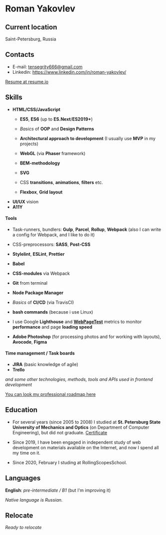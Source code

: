 # Roman Yakovlev

## Current location
Saint-Petersburg, Russia

## Contacts
* E-mail: tensegrity666@gmail.com
* Linkedin: https://www.linkedin.com/in/roman-yakovlev/

[Resume at resume.io](https://resume.io/r/F2iD3PJS3)



## Skills
* __HTML/CSS/JavaScript__
  * __ES5__, __ES6__ (up to __ES.Next__/__ES2019+__)
  * _Basics_ of __OOP__ and __Design Patterns__
  * __Architectural approach to development__ (I usually use __MVP__ in my projects)

  * __WebGL__ (via __Phaser__ framework)
  * __BEM-methodology__
  * __SVG__
  * CSS __transitions__, __animations__, __filters__ etc.
  * __Flexbox__, __Grid layout__
* __UI/UX__ vision
* __A11Y__


#### Tools
* Task-runners, bundlers: __Gulp__, __Parcel__, __Rollup__, __Webpack__ (also I can write a config for Webpack, and I like to do it)
* CSS-preprocessors: __SASS__, __Post-CSS__
* __Stylelint__, __ESLint__, __Prettier__
* __Babel__
* __CSS-modules__ via Webpack

* __Git__ from terminal
* __Node Package Manager__
* _Basics_ of __CI/CD__ (via TravisCI)
* __bash commands__ (because i use Linux)

* I use Google __Lighthouse__ and __[WebPageTest](https://www.webpagetest.org/)__ metrics to monitor __performance__ and page __loading speed__

* __Adobe Photoshop__ (for processing photos and for working with layouts), __Avocode__, __Figma__


#### Time management / Task boards
* __JIRA__ (basic knowledge of agile)
* __Trello__

_and some other technologies, methods, tools and APIs used in frontend development_

[You can look my professional roadmap here](https://coggle.it/diagram/XlF8mYXWyjqVKh0D/t/web-dev-roadmap/830b7b3b7a40c41873cb64df860a05e3cf0806a8947c4134c4686a86149f0071)


## Education
* For several years (since 2005 to 2008) I studied at __St. Petersburg State University of Mechanics and Optics__ (on Department of Computer Engineering), but did not graduate.
[Certificate](./assets/certificate.pdf)

* Since 2019, I have been engaged in independent study of web development on materials available on the Internet,
and now I spend all my time on it.

* Since 2020, February I studing at RollingScopesSchool.


## Languages
__English__: _pre-intermediate / B1_ (but I'm improving it)

_Native language is Russian._


## Relocate
_Ready to relocate_
